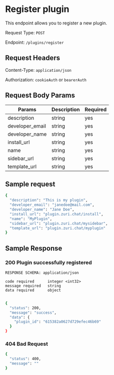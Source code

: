 # Register plugin

This endpoint allows you to register a new plugin.


Request Type: `POST`

Endpoint: `/plugins/register`

## Request Headers
    
Content-Type: `application/json`

Authorization: `cookieAuth` or `bearerAuth`

    
## Request Body Params
Params| Description | Required
---------|----------|---------
 description | string | yes
developer_email | string | yes
developer_name | string | yes
install_url | string | yes
name | string | yes
sidebar_url | string | yes
template_url | string | yes


## Sample request

```sh
{
  "description": "This is my plugin",
  "developer_email": "janedoe@mail.com",
  "developer_name": "Jane Doe",
  "install_url": "plugin.zuri.chat/install",
  "name": "MyPlugin",
  "sidebar_url": "plugin.zuri.chat/mysidebar",
  "template_url": "plugin.zuri.chat/myplugin"
}
```

## Sample Response

### **200** Plugin successfully registered

```
RESPONSE SCHEMA: application/json

code required      integer <int32>
message required   string 
data required      object
```

```sh

{
  "status": 200,
  "message": "success",
  "data": {
    "plugin_id": "615382a0627d729efec46b69"
  }
}

```

### **404** Bad Request 

```sh
{
  "status": 400,
  "message": ""
}
```